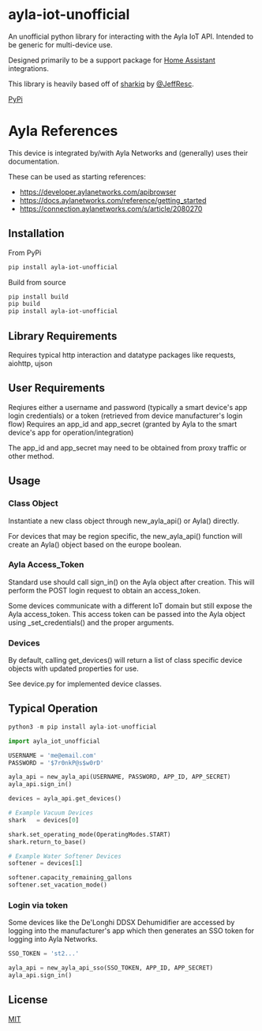 # ayla-iot-unofficial
An unofficial python library for interacting with the Ayla IoT API. 
Intended to be generic for multi-device use.

Designed primarily to be a support package for [Home Assistant](https://www.home-assistant.io/) integrations.

This library is heavily based off of [sharkiq](https://github.com/JeffResc/sharkiq) by [@JeffResc](https://github.com/JeffResc).

[PyPi](https://pypi.org/project/ayla-iot-unofficial/)

# Ayla References
This device is integrated by/with Ayla Networks and (generally) uses their documentation. 

These can be used as starting references:
* https://developer.aylanetworks.com/apibrowser
* https://docs.aylanetworks.com/reference/getting_started
* https://connection.aylanetworks.com/s/article/2080270
 
## Installation
From PyPi
```bash
pip install ayla-iot-unofficial
```

Build from source
```bash
pip install build
pip build
pip install ayla-iot-unofficial
```

## Library Requirements
Requires typical http interaction and datatype packages like requests, aiohttp, ujson

## User Requirements
Reqiures either a username and password (typically a smart device's app login credentials) or a token (retrieved from device manufacturer's login flow)
Requires an app_id and app_secret (granted by Ayla to the smart device's app for operation/integration)

The app_id and app_secret may need to be obtained from proxy traffic or other method.

## Usage
### Class Object
Instantiate a new class object through new_ayla_api() or Ayla() directly.

For devices that may be region specific, the new_ayla_api() function will create an Ayla() object based on the europe boolean.

### Ayla Access_Token
Standard use should call sign_in() on the Ayla object after creation. This will perform the POST login request to obtain an access_token. 

Some devices communicate with a different IoT domain but still expose the Ayla access_token. This access token can be passed into the Ayla object using _set_credentials() and the proper arguments.

### Devices
By default, calling get_devices() will return a list of class specific device objects with updated properties for use.

See device.py for implemented device classes.

## Typical Operation
```python
python3 -m pip install ayla-iot-unofficial
```

```python
import ayla_iot_unofficial

USERNAME = 'me@email.com'
PASSWORD = '$7r0nkP@s$w0rD'

ayla_api = new_ayla_api(USERNAME, PASSWORD, APP_ID, APP_SECRET)
ayla_api.sign_in()

devices = ayla_api.get_devices()

# Example Vacuum Devices
shark   = devices[0]

shark.set_operating_mode(OperatingModes.START)
shark.return_to_base()

# Example Water Softener Devices
softener = devices[1]

softener.capacity_remaining_gallons
softener.set_vacation_mode()
```

### Login via token

Some devices like the De'Longhi DDSX Dehumidifier are accessed by logging into the manufacturer's app which then generates an SSO token for logging into Ayla Networks.

```python
SSO_TOKEN = 'st2...'

ayla_api = new_ayla_api_sso(SSO_TOKEN, APP_ID, APP_SECRET)
ayla_api.sign_in()
```

## License
[MIT](https://choosealicense.com/licenses/mit/)